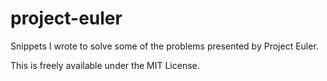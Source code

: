 project-euler
=============

Snippets I wrote to solve some of the problems presented by Project Euler. 

This is freely available under the MIT License.

